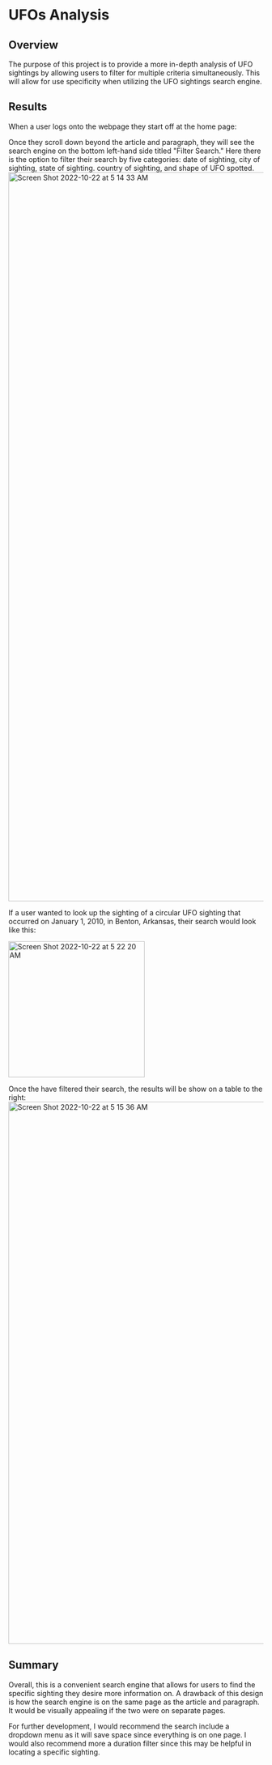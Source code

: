 # UFOs Analysis

## Overview
The purpose of this project is to provide a more in-depth analysis of UFO sightings by allowing users to filter for multiple criteria simultaneously. This will allow for use specificity when utilizing the UFO sightings search engine.

## Results
When a user logs onto the webpage they start off at the home page:


Once they scroll down beyond the article and paragraph, they will see the search engine on the bottom left-hand side titled "Filter Search." Here there is the option to filter their search by five categories: date of sighting, city of sighting, state of sighting. country of sighting, and shape of UFO spotted.
<img width="1440" alt="Screen Shot 2022-10-22 at 5 14 33 AM" src="https://user-images.githubusercontent.com/107032720/197334850-09bf6532-0300-4f1c-b5e3-c6184d92ab7a.png">

If a user wanted to look up the sighting of a circular UFO sighting that occurred on January 1, 2010, in Benton, Arkansas, their search would look like this:

<img width="269" alt="Screen Shot 2022-10-22 at 5 22 20 AM" src="https://user-images.githubusercontent.com/107032720/197334852-c2beb41d-adf3-4d2d-9271-2907af32b98f.png">

Once the have filtered their search, the results will be show on a table to the right:
<img width="1071" alt="Screen Shot 2022-10-22 at 5 15 36 AM" src="https://user-images.githubusercontent.com/107032720/197334854-dc66d280-093a-4e77-9cab-ea7a3bc5eeee.png">


## Summary
Overall, this is a convenient search engine that allows for users to find the specific sighting they desire more information on. A drawback of this design is how the search engine is on the same page as the article and paragraph. It would be visually appealing if the two were on separate pages.

For further development, I would recommend the search include a dropdown menu as it will save space since everything is on one page. I would also recommend more a duration filter since this may be helpful in locating a specific sighting.
